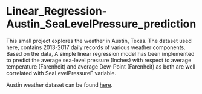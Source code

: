 # Linear_Regression-Austin_SeaLevelPressure_prediction

This small project explores the weather in Austin, Texas. The dataset used here, contains 2013-2017 daily records of various weather components. 
Based on the data, A simple linear regression model has been implemented to predict the average sea-level pressure (Inches) with respect to 
average temperature (Farenheit) and average Dew-Point (Farenheit) as both are well correlated with SeaLevelPressureF variable.

Austin weather dataset can be found [here](https://www.kaggle.com/grubenm/austin-weather).
